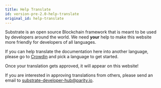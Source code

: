 ```yaml
---
title: Help Translate
id: version-pre-2.0-help-translate
original_id: help-translate
---
```


Substrate is an open source Blockchain framework that is meant to be used by developers around the world. We need **your** help to make this website more friendly for developers of all languages.

If you can help translate the documentation here into another language, please go to [Crowdin](https://crowdin.com/project/substrate-developer-hub) and pick a language to get started.

Once your translation gets approved, it will appear on this website!

If you are interested in approving translations from others, please send an email to <substrate-developer-hub@parity.io>.
